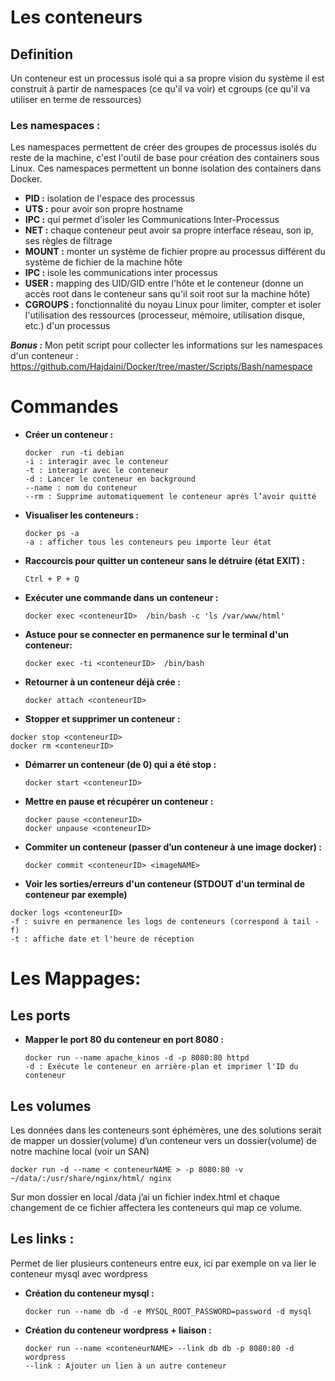 # Les conteneurs

## Definition

Un conteneur est un processus isolé qui a sa propre vision du système il est construit à partir de namespaces (ce qu'il va voir) et cgroups (ce qu'il va utiliser en terme de ressources)

### Les namespaces :

Les namespaces permettent de créer des groupes de processus isolés du reste de la machine, c'est l'outil de base pour création des containers sous Linux. Ces namespaces permettent un bonne isolation des containers dans Docker.

- **PID :** isolation de l'espace des processus
- **UTS :** pour avoir son propre hostname
- **IPC :** qui permet d'isoler les Communications     Inter-Processus
- **NET :** chaque conteneur peut avoir sa propre interface réseau, son ip, ses règles de filtrage
- **MOUNT :** monter un système de fichier propre au processus différent du système de fichier de la machine hôte
- **IPC :** isole les communications inter processus
- **USER :** mapping des UID/GID entre l'hôte et le conteneur (donne un accès root dans le conteneur sans qu'il soit root sur la machine hôte)
- **CGROUPS :** fonctionnalité du noyau Linux pour limiter, compter et isoler l'utilisation des ressources (processeur, mémoire, utilisation disque, etc.) d'un processus

***Bonus :*** Mon petit script pour collecter les informations sur les namespaces d'un conteneur : https://github.com/Hajdaini/Docker/tree/master/Scripts/Bash/namespace


# Commandes

- **Créer un conteneur :**

  ```shell
  docker  run -ti debian
  -i : interagir avec le conteneur
  -t : interagir avec le conteneur
  -d : Lancer le conteneur en background
  --name : nom du conteneur
  --rm : Supprime automatiquement le conteneur après l’avoir quitté
  ```

- **Visualiser les conteneurs :**

  ```shell
  docker ps -a
  -a : afficher tous les conteneurs peu importe leur état
  ```

- **Raccourcis pour quitter un conteneur sans le détruire (état EXIT) :**

  ```shell
  Ctrl + P + Q
  ```

- **Exécuter une commande dans un conteneur :**

  ```shell
  docker exec <conteneurID>  /bin/bash -c 'ls /var/www/html'
  ```

- **Astuce pour se connecter en permanence sur le terminal d'un conteneur:**

  ```shell
  docker exec -ti <conteneurID>  /bin/bash 
  ```

- **Retourner à un conteneur déjà crée :**

  ```shell
  docker attach <conteneurID> 
  ```

- **Stopper et supprimer un conteneur :**

```shell
docker stop <conteneurID> 
docker rm <conteneurID> 
```

- **Démarrer un conteneur (de 0) qui a été stop :**

  ```shell
  docker start <conteneurID> 
  ```

- **Mettre en pause et récupérer un conteneur :**

  ```shell
  docker pause <conteneurID> 
  docker unpause <conteneurID> 
  ```

- **Commiter un conteneur (passer d’un conteneur à une image docker) :**

  ```shell
  docker commit <conteneurID> <imageNAME>
  ```

- **Voir les sorties/erreurs d'un conteneur (STDOUT d'un terminal de conteneur par exemple)**

 ```shell
 docker logs <conteneurID>
 -f : suivre en permanence les logs de conteneurs (correspond à tail -f)
 -t : affiche date et l'heure de réception
 ```

# Les Mappages:

## Les ports

- **Mapper le port 80 du conteneur en port 8080 :**

  ```shell
  docker run --name apache_kinos -d -p 8080:80 httpd
  -d : Exécute le conteneur en arrière-plan et imprimer l'ID du conteneur
  ```

## Les volumes

Les données dans les conteneurs sont éphémères, une des solutions serait de mapper un dossier(volume) d’un conteneur vers un dossier(volume) de notre machine local (voir un SAN)

  ```shell
  docker run -d --name < conteneurNAME > -p 8080:80 -v ~/data/:/usr/share/nginx/html/ nginx
  ```

Sur mon dossier en local /data j’ai un fichier index.html et chaque changement de ce fichier affectera les conteneurs qui map ce volume.

## Les links :

Permet de lier plusieurs conteneurs entre eux, ici par exemple on va lier le conteneur mysql avec wordpress

- **Création du conteneur mysql :**

  ```shell
  docker run --name db -d -e MYSQL_ROOT_PASSWORD=password -d mysql
  ```

- **Création du conteneur wordpress + liaison :**

  ```shell
  docker run --name <conteneurNAME> --link db db -p 8080:80 -d wordpress
  --link : Ajouter un lien à un autre conteneur
  ```
